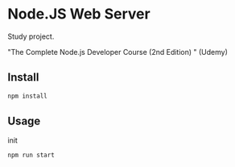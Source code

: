 # Node.JS Web Server

Study project.

"The Complete Node.js Developer Course (2nd Edition) " (Udemy)

## Install

````bash
npm install
````

## Usage

init
````bash
npm run start
````

